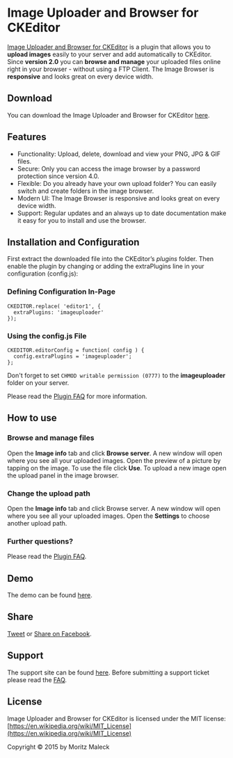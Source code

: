 # Image Uploader and Browser for CKEditor
[Image Uploader and Browser for CKEditor](https://imageuploaderforckeditor.altervista.org/) is a plugin that allows you to **upload images** easily to your server and add automatically to CKEditor. Since **version 2.0** you can **browse and manage** your uploaded files online right in your browser - without using a FTP Client. The Image Browser is **responsive** and looks great on every device width.

## Download
You can download the Image Uploader and Browser for CKEditor [here](https://ckeditor.com/addon/imageuploader).

## Features
* Functionality: Upload, delete, download and view your PNG, JPG & GIF files.
* Secure: Only you can access the image browser by a password protection since version 4.0.
* Flexible: Do you already have your own upload folder? You can easily switch and create folders in the image browser.
* Modern UI: The Image Browser is responsive and looks great on every device width.
* Support: Regular updates and an always up to date documentation make it easy for you to install and use the browser.

## Installation and Configuration
First extract the downloaded file into the CKEditor’s *plugins* folder. Then enable the plugin by changing or adding the extraPlugins line in your configuration (config.js):

### Defining Configuration In-Page
```
CKEDITOR.replace( 'editor1', {
  extraPlugins: 'imageuploader'
});
```

### Using the config.js File
```
CKEDITOR.editorConfig = function( config ) {
  config.extraPlugins = 'imageuploader';
};
```

Don't forget to set `CHMOD writable permission (0777)` to the **imageuploader** folder on your server.

Please read the [Plugin FAQ](https://imageuploaderforckeditor.altervista.org/support/) for more information.

## How to use

### Browse and manage files
Open the **Image info** tab and click **Browse server**. A new window will open where you see all your uploaded images. Open the preview of a picture by tapping on the image. To use the file click **Use**. To upload a new image open the upload panel in the image browser.

### Change the upload path
Open the **Image info** tab and click Browse server. A new window will open where you see all your uploaded images. Open the **Settings** to choose another upload path.

### Further questions?
Please read the [Plugin FAQ](https://imageuploaderforckeditor.altervista.org/support/).

## Demo
The demo can be found [here](https://imageuploaderforckeditor.altervista.org/demo.php).

## Share
[Tweet](https://twitter.com/share?url=https://imageuploaderforckeditor.altervista.org&text=Use%20the%20Image%20Uploader%20for%20CKEditor%20for%20free%20now!%20&hashtags=imageuploaderforckeditor) or [Share on Facebook](https://www.facebook.com/sharer.php?u=https://imageuploaderforckeditor.altervista.org).

## Support
The support site can be found [here](https://ibm.bplaced.com/contact/index.php?cdproject=Image%20Uploader%20and%20Browser%20for%20CKEditor). Before submitting a support ticket please read the [FAQ](https://imageuploaderforckeditor.altervista.org/support/).

## License
Image Uploader and Browser for CKEditor is licensed under the MIT license:
[https://en.wikipedia.org/wiki/MIT_License](https://en.wikipedia.org/wiki/MIT_License)

Copyright © 2015 by Moritz Maleck
